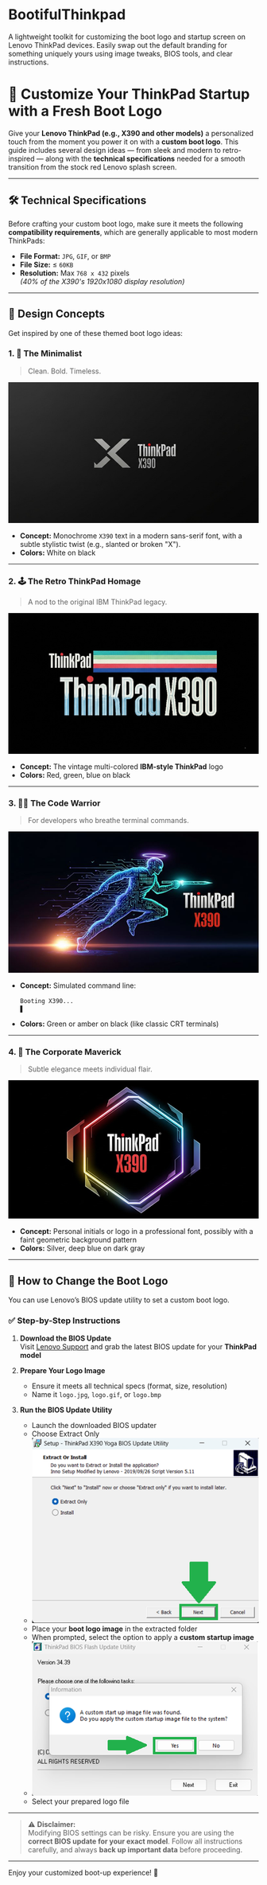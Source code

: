 # BootifulThinkpad
A lightweight toolkit for customizing the boot logo and startup screen on Lenovo ThinkPad devices. Easily swap out the default branding for something uniquely yours using image tweaks, BIOS tools, and clear instructions.

# 🎨 Customize Your ThinkPad Startup with a Fresh Boot Logo

Give your **Lenovo ThinkPad (e.g., X390 and other models)** a personalized touch from the moment you power it on with a **custom boot logo**. This guide includes several design ideas — from sleek and modern to retro-inspired — along with the **technical specifications** needed for a smooth transition from the stock red Lenovo splash screen.

---

## 🛠️ Technical Specifications

Before crafting your custom boot logo, make sure it meets the following **compatibility requirements**, which are generally applicable to most modern ThinkPads:

- **File Format:** `JPG`, `GIF`, or `BMP`
- **File Size:** ≤ `60KB`
- **Resolution:** Max `768 x 432` pixels  
  *(40% of the X390's 1920x1080 display resolution)*

---

## 🎨 Design Concepts

Get inspired by one of these themed boot logo ideas:

### 1. 🧼 The Minimalist

> Clean. Bold. Timeless.

![Minimalist Boot Logo](assets/minimalist.jpg)

- **Concept:** Monochrome `X390` text in a modern sans-serif font, with a subtle stylistic twist (e.g., slanted or broken "X").
- **Colors:** White on black

---

### 2. 🕹️ The Retro ThinkPad Homage

> A nod to the original IBM ThinkPad legacy.

![Retro ThinkPad Boot Logo](assets/retro.jpg)

- **Concept:** The vintage multi-colored **IBM-style ThinkPad** logo
- **Colors:** Red, green, blue on black

---

### 3. 👨‍💻 The Code Warrior

> For developers who breathe terminal commands.

![Code Warrior Boot Logo](assets/code-warrior.jpg)

- **Concept:** Simulated command line:  
  ```
  Booting X390...
  ▋
  ```
- **Colors:** Green or amber on black (like classic CRT terminals)

---

### 4. 🧳 The Corporate Maverick

> Subtle elegance meets individual flair.

![Corporate Maverick Boot Logo](assets/corporate.jpg)

- **Concept:** Personal initials or logo in a professional font, possibly with a faint geometric background pattern
- **Colors:** Silver, deep blue on dark gray

---

## 🔄 How to Change the Boot Logo

You can use Lenovo’s BIOS update utility to set a custom boot logo.

### ✅ Step-by-Step Instructions

1. **Download the BIOS Update**  
   Visit [Lenovo Support](https://support.lenovo.com) and grab the latest BIOS update for your **ThinkPad model**

2. **Prepare Your Logo Image**  
   - Ensure it meets all technical specs (format, size, resolution)
   - Name it `logo.jpg`, `logo.gif`, or `logo.bmp`

3. **Run the BIOS Update Utility**  
   - Launch the downloaded BIOS updater
   - Choose Extract Only
   - ![Code Warrior Boot Logo](assets/extractOnly.png)
   - Place your **boot logo image** in the extracted folder
   - When prompted, select the option to apply a **custom startup image**
   - ![Code Warrior Boot Logo](assets/customStartup.png)
   - Select your prepared logo file

---

> ⚠️ **Disclaimer:**  
Modifying BIOS settings can be risky. Ensure you are using the **correct BIOS update for your exact model**. Follow all instructions carefully, and always **back up important data** before proceeding.

---

Enjoy your customized boot-up experience! 🚀
